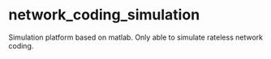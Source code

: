 # network_coding_simulation
Simulation platform based on matlab. Only able to simulate rateless network coding.
